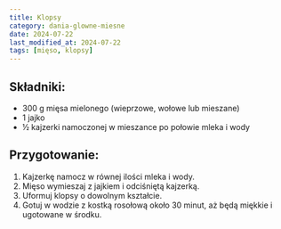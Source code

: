 ```yaml
---
title: Klopsy
category: dania-glowne-miesne
date: 2024-07-22
last_modified_at: 2024-07-22
tags: [mięso, klopsy]
---
```


## Składniki:
 - 300 g mięsa mielonego (wieprzowe, wołowe lub mieszane)
 - 1 jajko
 - ½ kajzerki namoczonej w mieszance po połowie mleka i wody

## Przygotowanie:
1. Kajzerkę namocz w równej ilości mleka i wody.
2. Mięso wymieszaj z jajkiem i odciśniętą kajzerką.
3. Uformuj klopsy o dowolnym kształcie.
4. Gotuj w wodzie z kostką rosołową około 30 minut, aż będą miękkie i ugotowane w środku.
